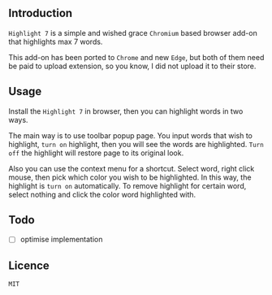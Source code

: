 ## Introduction

`Highlight 7` is a simple and wished grace `Chromium` based browser add-on that highlights max 7 words.

This add-on has been ported to `Chrome` and new `Edge`, but both of them need be paid to upload extension, so you know, I did not upload it to their store.

## Usage

Install the `Highlight 7` in browser, then you can highlight words in two ways.

The main way is to use toolbar popup page. You input words that wish to highlight, `turn on` highlight, then you will see the words are highlighted. `Turn off` the highlight will restore page to its original look.

Also you can use the context menu for a shortcut. Select word, right click mouse, then pick which color you wish to be highlighted. In this way, the highlight is `turn on` automatically. To remove highlight for certain word, select nothing and click the color word highlighted with.

## Todo

- [ ] optimise implementation

## Licence

`MIT`
